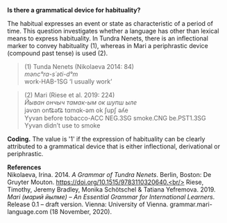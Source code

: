 **Is there a grammatical device for habituality?**

The habitual expresses an event or state as characteristic of a period of time. This question investigates whether a language has other than lexical means to express habituality. In Tundra Nenets, there is an inflectional marker to convey habituality (1), whereas in Mari a periphrastic device (compound past tense) is used (2). 

>(1) Tunda Nenets (Nikolaeva 2014: 84)<br/>
>*mənc°ra-s´əti-d°m*<br/> 
>work-HAB-1SG ‘I usually work’

>(2) Mari (Riese et al. 2019: 224)<br/>
>*Йыван ончыч тамак-ым ок шупш ыле*<br/>
>jəvɑn ont͡ɕət͡ɕ tɑmɑk-əm ok ʃupʃ əʎe<br/>
>Yyvan before tobacco-ACC NEG.3SG smoke.CNG be.PST1.3SG<br/>
>Yyvan didn’t use to smoke<br/>

**Coding.** The value is '1' if the expression of habituality can be clearly attributed to a grammatical device that is either inflectional, derivational or periphrastic.

**References**<br/>
Nikolaeva, Irina. 2014. *A Grammar of Tundra Nenets*. Berlin, Boston: De Gruyter Mouton. https://doi.org/10.1515/9783110320640.<br/>
Riese, Timothy, Jeremy Bradley, Monika Schötschel & Tatiana Yefremova. 2019. *Mari (марий йылме) – An Essential Grammar for International Learners*. Release 0.1 – draft version. Vienna: University of Vienna. grammar.mari-language.com (18 November, 2020).
